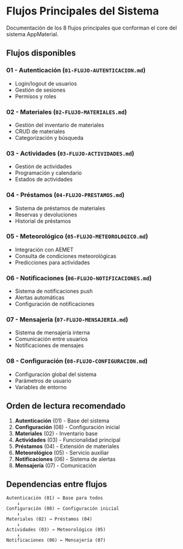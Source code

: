 # Flujos Principales del Sistema

Documentación de los 8 flujos principales que conforman el core del sistema AppMaterial.

## Flujos disponibles

### 01 - Autenticación (`01-FLUJO-AUTENTICACION.md`)
- Login/logout de usuarios
- Gestión de sesiones
- Permisos y roles

### 02 - Materiales (`02-FLUJO-MATERIALES.md`)
- Gestión del inventario de materiales
- CRUD de materiales
- Categorización y búsqueda

### 03 - Actividades (`03-FLUJO-ACTIVIDADES.md`)
- Gestión de actividades
- Programación y calendario
- Estados de actividades

### 04 - Préstamos (`04-FLUJO-PRESTAMOS.md`)
- Sistema de préstamos de materiales
- Reservas y devoluciones
- Historial de préstamos

### 05 - Meteorológico (`05-FLUJO-METEOROLOGICO.md`)
- Integración con AEMET
- Consulta de condiciones meteorológicas
- Predicciones para actividades

### 06 - Notificaciones (`06-FLUJO-NOTIFICACIONES.md`)
- Sistema de notificaciones push
- Alertas automáticas
- Configuración de notificaciones

### 07 - Mensajería (`07-FLUJO-MENSAJERIA.md`)
- Sistema de mensajería interna
- Comunicación entre usuarios
- Notificaciones de mensajes

### 08 - Configuración (`08-FLUJO-CONFIGURACION.md`)
- Configuración global del sistema
- Parámetros de usuario
- Variables de entorno

## Orden de lectura recomendado

1. **Autenticación** (01) - Base del sistema
2. **Configuración** (08) - Configuración inicial
3. **Materiales** (02) - Inventario base
4. **Actividades** (03) - Funcionalidad principal
5. **Préstamos** (04) - Extensión de materiales
6. **Meteorológico** (05) - Servicio auxiliar
7. **Notificaciones** (06) - Sistema de alertas
8. **Mensajería** (07) - Comunicación

## Dependencias entre flujos

```
Autenticación (01) ← Base para todos
    ↓
Configuración (08) ← Configuración inicial
    ↓
Materiales (02) → Préstamos (04)
    ↓
Actividades (03) → Meteorológico (05)
    ↓
Notificaciones (06) ← Mensajería (07)
```
